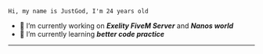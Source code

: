 	Hi, my name is JustGod, I'm 24 years old 
 
- 🔭 I’m currently working on ***Exelity FiveM Server*** and ***Nanos world***
- 🌱 I’m currently learning ***better code practice***
<hr/>
